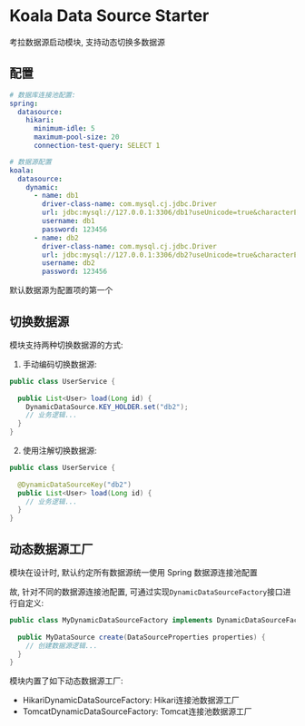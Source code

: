 # Koala Data Source Starter

考拉数据源启动模块, 支持动态切换多数据源

## 配置

```yaml
# 数据库连接池配置:
spring:
  datasource:
    hikari:
      minimum-idle: 5
      maximum-pool-size: 20
      connection-test-query: SELECT 1

# 数据源配置
koala:
  datasource:
    dynamic:
      - name: db1
        driver-class-name: com.mysql.cj.jdbc.Driver
        url: jdbc:mysql://127.0.0.1:3306/db1?useUnicode=true&characterEncoding=utf-8&allowMultiQueries=true
        username: db1
        password: 123456
      - name: db2
        driver-class-name: com.mysql.cj.jdbc.Driver
        url: jdbc:mysql://127.0.0.1:3306/db2?useUnicode=true&characterEncoding=utf-8&allowMultiQueries=true
        username: db2
        password: 123456
```

默认数据源为配置项的第一个

## 切换数据源

模块支持两种切换数据源的方式:

1. 手动编码切换数据源:

```java
public class UserService {
  
  public List<User> load(Long id) {
    DynamicDataSource.KEY_HOLDER.set("db2");
    // 业务逻辑...
  }
}
```

2. 使用注解切换数据源:

```java
public class UserService {
  
  @DynamicDataSourceKey("db2")
  public List<User> load(Long id) {
    // 业务逻辑...
  }
}
```

## 动态数据源工厂

模块在设计时, 默认约定所有数据源统一使用 Spring 数据源连接池配置

故, 针对不同的数据源连接池配置, 可通过实现`DynamicDataSourceFactory`接口进行自定义:

```java
public class MyDynamicDataSourceFactory implements DynamicDataSourceFactory<MyDataSource> {
  
  public MyDataSource create(DataSourceProperties properties) {
    // 创建数据源逻辑...
  }
}
```

模块内置了如下动态数据源工厂:

- HikariDynamicDataSourceFactory: Hikari连接池数据源工厂
- TomcatDynamicDataSourceFactory: Tomcat连接池数据源工厂
